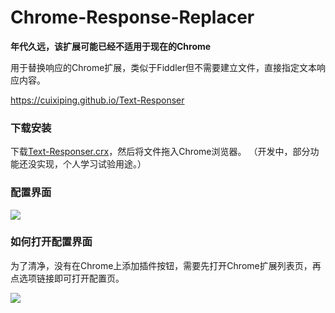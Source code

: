 Chrome-Response-Replacer
========================

**年代久远，该扩展可能已经不适用于现在的Chrome**

用于替换响应的Chrome扩展，类似于Fiddler但不需要建立文件，直接指定文本响应内容。

https://cuixiping.github.io/Text-Responser

### 下载安装 ###

下载[Text-Responser.crx](https://cuixiping.github.io/Text-Responser/Text-Responser.crx)，然后将文件拖入Chrome浏览器。
（开发中，部分功能还没实现，个人学习试验用途。）

### 配置界面 ###

![](https://cuixiping.github.io/Text-Responser/images/screenshot-text-responser.png)

### 如何打开配置界面 ###

为了清净，没有在Chrome上添加插件按钮，需要先打开Chrome扩展列表页，再点选项链接即可打开配置页。

![](https://cuixiping.github.io/Text-Responser/images/extensions-list-page.png)


